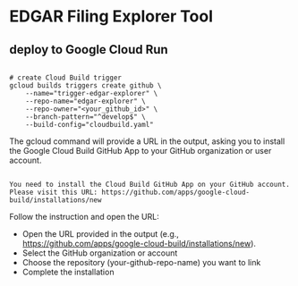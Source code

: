 # EDGAR Filing Explorer Tool


## deploy to Google Cloud Run

```shell

# create Cloud Build trigger
gcloud builds triggers create github \
    --name="trigger-edgar-explorer" \
    --repo-name="edgar-explorer" \
    --repo-owner="<your_github_id>" \
    --branch-pattern="^develop$" \
    --build-config="cloudbuild.yaml"

```
The gcloud command will provide a URL in the output, asking you to install the Google Cloud Build GitHub App to your GitHub organization or user account.

```text

You need to install the Cloud Build GitHub App on your GitHub account.
Please visit this URL: https://github.com/apps/google-cloud-build/installations/new
```

Follow the instruction and open the URL:
* Open the URL provided in the output (e.g., https://github.com/apps/google-cloud-build/installations/new).
* Select the GitHub organization or account
* Choose the repository (your-github-repo-name) you want to link
* Complete the installation
